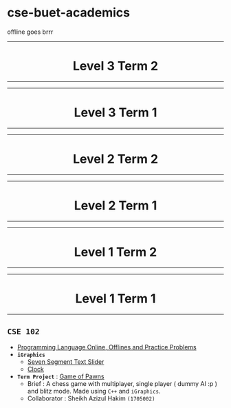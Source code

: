 # cse-buet-academics
 offline goes brrr






<hr/>
<h1 align="center">Level 3 Term 2</h1>
<hr/>

<hr/>
<h1 align="center">Level 3 Term 1</h1>
<hr/>


<hr/>
<h1 align="center">Level 2 Term 2</h1>
<hr/>

<hr/>
<h1 align="center">Level 2 Term 1</h1>
<hr/>


<hr/>
<h1 align="center">Level 1 Term 2</h1>
<hr/>

<hr/>
<h1 align="center">Level 1 Term 1</h1>
<hr/>

## **`CSE 102`**

- [Programming Language Online, Offlines and Practice Problems](https://github.com/zarif98sjs/Offline-Memorial/tree/master/Level%201%20Term%201/CSE%20102)
- **`iGraphics`**
  - [Seven Segment Text Slider](https://github.com/zarif98sjs/Offline-Memorial/tree/master/Level%201%20Term%201/CSE%20102/iGraphics%20Offlines/Code/Bar/Box)
  - [Clock](https://github.com/zarif98sjs/Offline-Memorial/tree/master/Level%201%20Term%201/CSE%20102/iGraphics%20Offlines/Code/Clock) 
- **`Term Project`** : [Game of Pawns](https://github.com/zarif98sjs/Game-of-Pawns)
  - Brief : A chess game with multiplayer, single player ( dummy AI :p ) and blitz mode. Made using `C++` and `iGraphics`.
  - Collaborator : Sheikh Azizul Hakim `(1705002)`
